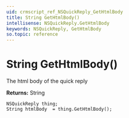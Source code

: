 ```yaml
---
uid: crmscript_ref_NSQuickReply_GetHtmlBody
title: String GetHtmlBody()
intellisense: NSQuickReply.GetHtmlBody
keywords: NSQuickReply, GetHtmlBody
so.topic: reference
---
```


# String GetHtmlBody()

The html body of the quick reply

**Returns:** String

```crmscript
NSQuickReply thing;
String htmlBody  = thing.GetHtmlBody();
```

